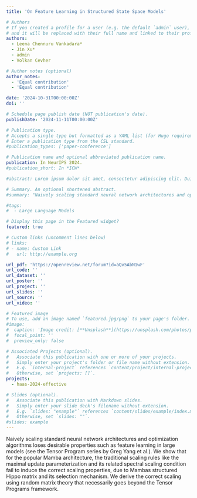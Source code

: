 ```yaml
---
title: 'On Feature Learning in Structured State Space Models'

# Authors
# If you created a profile for a user (e.g. the default `admin` user), write the username (folder name) here
# and it will be replaced with their full name and linked to their profile.
authors:
  - Leena Chennuru Vankadara*
  - Jin Xu*
  - admin
  - Volkan Cevher

# Author notes (optional)
author_notes:
  - 'Equal contribution'
  - 'Equal contribution'

date: '2024-10-31T00:00:00Z'
doi: ''

# Schedule page publish date (NOT publication's date).
publishDate: '2024-11-11T00:00:00Z'

# Publication type.
# Accepts a single type but formatted as a YAML list (for Hugo requirements).
# Enter a publication type from the CSL standard.
#publication_types: ['paper-conference']

# Publication name and optional abbreviated publication name.
publication: In NeurIPS 2024.
#publication_short: In *ICW*

#abstract: Lorem ipsum dolor sit amet, consectetur adipiscing elit. Duis posuere tellus ac convallis placerat. Proin tincidunt magna sed ex sollicitudin condimentum. Sed ac faucibus dolor, scelerisque sollicitudin nisi. Cras purus urna, suscipit quis sapien eu, pulvinar tempor diam. Quisque risus orci, mollis id ante sit amet, gravida egestas nisl. Sed ac tempus magna. Proin in dui enim. Donec condimentum, sem id dapibus fringilla, tellus enim condimentum arcu, nec volutpat est felis vel metus. Vestibulum sit amet erat at nulla eleifend gravida.

# Summary. An optional shortened abstract.
#summary: "Naively scaling standard neural network architectures and optimization algorithms loses desirable properties such as feature learning in large models (see the Tensor Program series by Greg Yang et al.). We show the same for sharpness aware minimization (SAM) algorithms: There exists a unique nontrivial width-dependent and layerwise perturbation scaling for SAM that effectively perturbs all layers and provides in width-independent dynamics. A crucial practical benefit is transfer of optimal learning rate and perturbation radius jointly across model scales. In a second paper, we show that for the popular Mamba architecture, the maximal update parameterization and its related spectral scaling condition fail to induce the correct scaling properties, due to Mambas structured Hippo matrix and its selection mechanism. We derive the correct scaling using random matrix theory that necessarily goes beyond the Tensor Programs framework."

#tags:
#  - Large Language Models

# Display this page in the Featured widget?
featured: true

# Custom links (uncomment lines below)
# links:
# - name: Custom Link
#   url: http://example.org

url_pdf: 'https://openreview.net/forum?id=aQv5AbN1wF'
url_code: ''
url_dataset: ''
url_poster: ''
url_project: ''
url_slides: ''
url_source: ''
url_video: ''

# Featured image
# To use, add an image named `featured.jpg/png` to your page's folder.
#image:
#  caption: 'Image credit: [**Unsplash**](https://unsplash.com/photos/pLCdAaMFLTE)'
#  focal_point: ''
#  preview_only: false

# Associated Projects (optional).
#   Associate this publication with one or more of your projects.
#   Simply enter your project's folder or file name without extension.
#   E.g. `internal-project` references `content/project/internal-project/index.md`.
#   Otherwise, set `projects: []`.
projects:
  - haas-2024-effective

# Slides (optional).
#   Associate this publication with Markdown slides.
#   Simply enter your slide deck's filename without extension.
#   E.g. `slides: "example"` references `content/slides/example/index.md`.
#   Otherwise, set `slides: ""`.
#slides: example
---
```


Naively scaling standard neural network architectures and optimization algorithms loses desirable properties such as feature learning in large models (see the Tensor Program series by Greg Yang et al.). We show that for the popular Mamba architecture, the traditional scaling rules like the maximal update parameterization and its related spectral scaling condition fail to induce the correct scaling properties, due to Mambas structured Hippo matrix and its selection mechanism. We derive the correct scaling using random matrix theory that necessarily goes beyond the Tensor Programs framework.